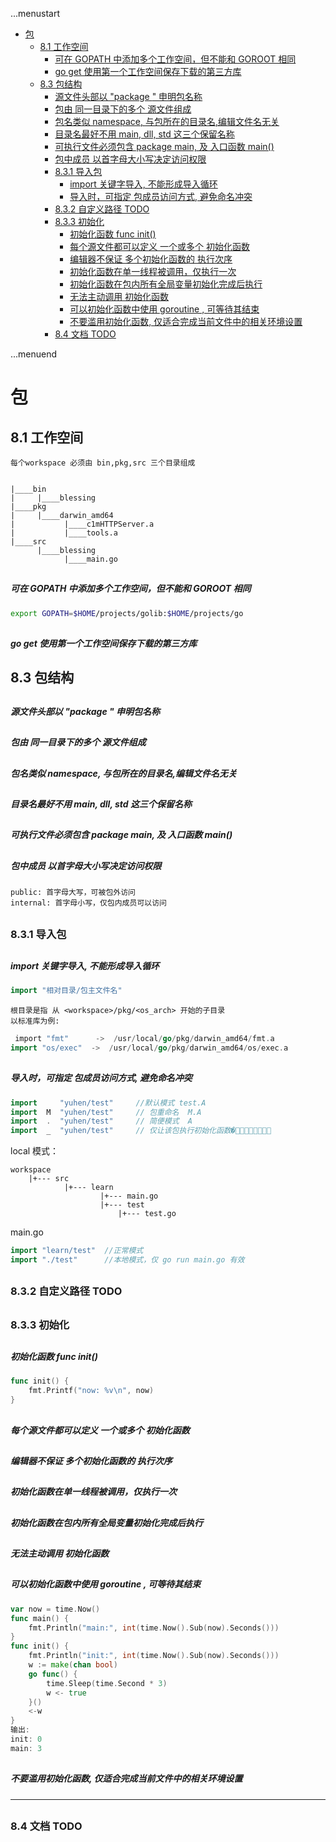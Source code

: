 ...menustart

 - [包](#5442dfce9bae4548d3851889266c5381)
	 - [8.1 工作空间](#de9cc15b3a9e2ba75fda079cc5b28e1f)
		 - [可在 GOPATH 中添加多个工作空间，但不能和 GOROOT 相同](#b3e0604118859c109dd897ac7ae854f8)
		 - [go get 使用第一个工作空间保存下载的第三方库](#913047a1d520b9ffb6ca7aec854b966c)
	 - [8.3 包结构](#0dbeeae9f285bcc430fd68fe456e41b3)
		 - [源文件头部以  "package <name>" 申明包名称](#1e157c9d6dd45f1ba03f5b7ebea38406)
		 - [包由 同一目录下的多个 源文件组成](#6938f144bcee557efd011309c199e35e)
		 - [包名类似 namespace, 与包所在的目录名,编辑文件名无关](#e17b159af5c5ad59d85168752c6428f1)
		 - [目录名最好不用 main, dll, std 这三个保留名称](#e7c8ec2bebe87fc347307b7aed9b0469)
		 - [可执行文件必须包含 package main, 及 入口函数 main()](#aa701bd12fb529e83f40eb243c75e782)
		 - [包中成员 以首字母大小写决定访问权限](#f02028bd734d65715515416056124dc4)
		 - [8.3.1 导入包](#f62e6d06725318423ee08bd8a4ed2e7d)
			 - [import 关键字导入, 不能形成导入循环](#7dba5b53facd739c0eab95743310162a)
			 - [导入时，可指定 包成员访问方式, 避免命名冲突](#a6b9ea4812ebe5edb3aeaccc19dbc584)
		 - [8.3.2 自定义路径 TODO](#bc316ed1f50721e986d3778dbb98900c)
		 - [8.3.3 初始化](#bd32478b325dcb90a9aa82078eb68e07)
			 - [初始化函数 func init()](#1c67af6fda4f5fc80c00a7020a74914e)
			 - [每个源文件都可以定义 一个或多个 初始化函数](#e0e5e502f607443792fa83dc2e4707db)
			 - [编辑器不保证 多个初始化函数的 执行次序](#cd1c90ededc5d3a9ca7a76705db7a874)
			 - [初始化函数在单一线程被调用，仅执行一次](#d0e07d685ddabb136c2e116a2d88a07c)
			 - [初始化函数在包内所有全局变量初始化完成后执行](#8009dbeb820d7018e73bcf1ff0c7afd1)
			 - [无法主动调用 初始化函数](#4d5af1b2778d1d186a0bf2663bfe7186)
			 - [可以初始化函数中使用 goroutine , 可等待其结束](#e6bb68503f344f18a7066f6431a5b7a7)
			 - [不要滥用初始化函数, 仅适合完成当前文件中的相关环境设置](#688c0716b76107dd51aa2613615246b9)
		 - [8.4 文档 TODO](#b99256f3c5776118ab291be9233de98d)

...menuend


<h2 id="5442dfce9bae4548d3851889266c5381"></h2>

# 包




<h2 id="de9cc15b3a9e2ba75fda079cc5b28e1f"></h2>

## 8.1 工作空间

    每个workspace 必须由 bin,pkg,src 三个目录组成


    |____bin
    |     |____blessing
    |____pkg
    |     |____darwin_amd64
    |           |____c1mHTTPServer.a
    |           |____tools.a
    |____src
          |____blessing
                |____main.go


<h2 id="b3e0604118859c109dd897ac7ae854f8"></h2>

##### 可在 GOPATH 中添加多个工作空间，但不能和 GOROOT 相同

```bash
export GOPATH=$HOME/projects/golib:$HOME/projects/go
```

<h2 id="913047a1d520b9ffb6ca7aec854b966c"></h2>

##### go get 使用第一个工作空间保存下载的第三方库


<h2 id="0dbeeae9f285bcc430fd68fe456e41b3"></h2>

## 8.3 包结构

<h2 id="1e157c9d6dd45f1ba03f5b7ebea38406"></h2>

##### 源文件头部以  "package <name>" 申明包名称
<h2 id="6938f144bcee557efd011309c199e35e"></h2>

##### 包由 同一目录下的多个 源文件组成
<h2 id="e17b159af5c5ad59d85168752c6428f1"></h2>

##### 包名类似 namespace, 与包所在的目录名,编辑文件名无关
<h2 id="e7c8ec2bebe87fc347307b7aed9b0469"></h2>

##### 目录名最好不用 main, dll, std 这三个保留名称
<h2 id="aa701bd12fb529e83f40eb243c75e782"></h2>

##### 可执行文件必须包含 package main, 及 入口函数 main()
<h2 id="f02028bd734d65715515416056124dc4"></h2>

##### 包中成员 以首字母大小写决定访问权限

    public: 首字母大写，可被包外访问
    internal: 首字母小写，仅包内成员可以访问

<h2 id="f62e6d06725318423ee08bd8a4ed2e7d"></h2>

### 8.3.1 导入包

<h2 id="7dba5b53facd739c0eab95743310162a"></h2>

##### import 关键字导入, 不能形成导入循环

```go
import "相对目录/包主文件名"
```

    根目录是指 从 <workspace>/pkg/<os_arch> 开始的子目录
    以标准库为例:

```go
￼import "fmt"      ->  /usr/local/go/pkg/darwin_amd64/fmt.a
import "os/exec"  ->  /usr/local/go/pkg/darwin_amd64/os/exec.a
```

<h2 id="a6b9ea4812ebe5edb3aeaccc19dbc584"></h2>

##### 导入时，可指定 包成员访问方式, 避免命名冲突

```go
import     "yuhen/test"     //默认模式 test.A
import  M  "yuhen/test"     // 包重命名  M.A
import  .  "yuhen/test"     // 简便模式  A
import  _  "yuhen/test"     // 仅让该包执行初始化函数�􏱍􏱎􏴄􏳷􏳔􏳃􏰃􏰌
```

local 模式：

    workspace
        |+--- src
                |+--- learn
                        |+--- main.go 
                        |+--- test
                            |+--- test.go


main.go
```go
import "learn/test"  //正常模式
import "./test"      //本地模式，仅 go run main.go 有效
```


<h2 id="bc316ed1f50721e986d3778dbb98900c"></h2>

### 8.3.2 自定义路径 TODO

<h2 id="bd32478b325dcb90a9aa82078eb68e07"></h2>

### 8.3.3 初始化

<h2 id="1c67af6fda4f5fc80c00a7020a74914e"></h2>

##### 初始化函数 func init() 

```go
func init() {
    fmt.Printf("now: %v\n", now)
}
```

<h2 id="e0e5e502f607443792fa83dc2e4707db"></h2>

##### 每个源文件都可以定义 一个或多个 初始化函数
<h2 id="cd1c90ededc5d3a9ca7a76705db7a874"></h2>

##### 编辑器不保证 多个初始化函数的 执行次序
<h2 id="d0e07d685ddabb136c2e116a2d88a07c"></h2>

##### 初始化函数在单一线程被调用，仅执行一次
<h2 id="8009dbeb820d7018e73bcf1ff0c7afd1"></h2>

##### 初始化函数在包内所有全局变量初始化完成后执行
<h2 id="4d5af1b2778d1d186a0bf2663bfe7186"></h2>

##### 无法主动调用 初始化函数
<h2 id="e6bb68503f344f18a7066f6431a5b7a7"></h2>

##### 可以初始化函数中使用 goroutine , 可等待其结束

```go
var now = time.Now()
func main() {
    fmt.Println("main:", int(time.Now().Sub(now).Seconds()))
}
func init() {
    fmt.Println("init:", int(time.Now().Sub(now).Seconds()))
    w := make(chan bool)
    go func() {
        time.Sleep(time.Second * 3)
        w <- true
    }()
    <-w 
}
输出:
init: 0
main: 3
```

<h2 id="688c0716b76107dd51aa2613615246b9"></h2>

##### 不要滥用初始化函数, 仅适合完成当前文件中的相关环境设置

---

<h2 id="b99256f3c5776118ab291be9233de98d"></h2>

### 8.4 文档 TODO

